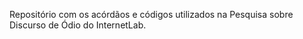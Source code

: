 Repositório com os acórdãos e códigos utilizados na Pesquisa sobre Discurso de Ódio do InternetLab.
